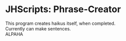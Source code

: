 # JHScripts: Phrase-Creator

This program creates haikus itself, when completed. \
Currently can make sentences. \
ALPAHA
